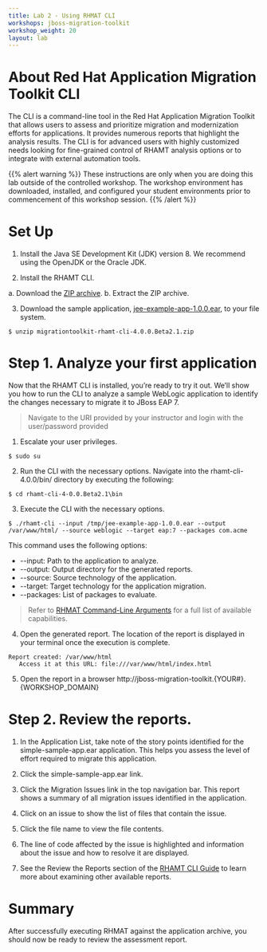 ```yaml
---
title: Lab 2 - Using RHMAT CLI
workshops: jboss-migration-toolkit
workshop_weight: 20
layout: lab
---
```


# About Red Hat Application Migration Toolkit CLI
The CLI is a command-line tool in the Red Hat Application Migration Toolkit that allows users to assess and prioritize migration and modernization efforts for applications. It provides numerous reports that highlight the analysis results. The CLI is for advanced users with highly customized needs looking for fine-grained control of RHAMT analysis options or to integrate with external automation tools. 

{{% alert warning %}}
These instructions are only when you are doing this lab outside of the controlled workshop.  The workshop environment has downloaded, installed, and configured your student environments prior to commencement of this workshop session.
{{% /alert %}}

# Set Up
1. Install the Java SE Development Kit (JDK) version 8. We recommend using the OpenJDK or the Oracle JDK.

2. Install the RHAMT CLI.

  a. Download the [ZIP archive][1].
  b. Extract the ZIP archive.

3. Download the sample application, [jee-example-app-1.0.0.ear][2], to your file system.

~~~~
$ unzip migrationtoolkit-rhamt-cli-4.0.0.Beta2.1.zip
~~~~

# Step 1. Analyze your first application
Now that the RHAMT CLI is installed, you’re ready to try it out. We’ll show you how to run the CLI to analyze a sample WebLogic application to identify the changes necessary to migrate it to JBoss EAP 7.

> <i class="fa fa-terminal"></i> Navigate to the URI provided by your instructor and login with the user/password provided

1. Escalate your user privileges.

~~~
$ sudo su
~~~

2. Run the CLI with the necessary options. Navigate into the rhamt-cli-4.0.0/bin/ directory by executing the following:

~~~~
$ cd rhamt-cli-4-0.0.Beta2.1\bin
~~~~

3. Execute the CLI with the necessary options.

~~~~
$ ./rhamt-cli --input /tmp/jee-example-app-1.0.0.ear --output /var/www/html/ --source weblogic --target eap:7 --packages com.acme
~~~~

This command uses the following options:

  *  --input: Path to the application to analyze.
  *  --output: Output directory for the generated reports.
  *  --source: Source technology of the application.
  *  --target: Target technology for the application migration.
  *  --packages: List of packages to evaluate.

> Refer to [RHMAT Command-Line Arguments][3] for a full list of available capabilities.

4. Open the generated report. The location of the report is displayed in your terminal once the execution is complete.

~~~~
Report created: /var/www/html
   Access it at this URL: file:///var/www/html/index.html
~~~~

  5. Open the report in a browser http://jboss-migration-toolkit.{YOUR#}.{WORKSHOP_DOMAIN} 

# Step 2. Review the reports.

1. In the Application List, take note of the story points identified for the simple-sample-app.ear application. This helps you assess the level of effort required to migrate this application.

2. Click the simple-sample-app.ear link.

3. Click the Migration Issues link in the top navigation bar. This report shows a summary of all migration issues identified in the application.

4. Click on an issue to show the list of files that contain the issue.

5. Click the file name to view the file contents.

6. The line of code affected by the issue is highlighted and information about the issue and how to resolve it are displayed.

7. See the Review the Reports section of the [RHAMT CLI Guide][2] to learn more about examining other available reports.

# Summary
After successfully executing RHMAT against the application archive, you should now be ready to review the assessment report.

[1]: https://developers.redhat.com/download-manager/file/migrationtoolkit-rhamt-cli-4.0.0.Beta2.1-offline.zip
[2]: https://access.redhat.com/documentation/en-us/red_hat_application_migration_toolkit/4.0.beta2/html-single/cli_guide/#review_reports
[3]: https://access.redhat.com/documentation/en-us/red_hat_application_migration_toolkit/4.0.beta2/html-single/cli_guide/#command_line_arguments
[4]: https://github.com/windup/windup/raw/master/test-files/jee-example-app-1.0.0.ear
